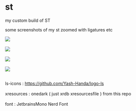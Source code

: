 # st
my custom build of ST 

some screenshots of my st zoomed with ligatures etc 


<img src="https://raw.githubusercontent.com/siduck76/st/main/delete_this/bruh.png">  <br><br>
<img src="https://raw.githubusercontent.com/siduck76/st/main/delete_this/two7-00.png"> <br><br>
<img src="https://raw.githubusercontent.com/siduck76/st/main/delete_this/ithree0-36-43.png"> <br><br>
<img src="https://github.com/siduck76/st/blob/main/delete_this/u.png"> <br><br>
        
ls-icons : https://github.com/Yash-Handa/logo-ls <br><br>
xresources : onedark ( just xrdb xresourcesfile ) from this repo <br><br>
font : JetbrainsMono Nerd Font
